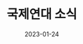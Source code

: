 ---
title: 국제연대 소식 
date: 2023-01-24
banner:
  title:
  summary:
  imageLink: https://r2.womenandwar.net/2022/06/%EC%84%B8%EA%B3%84%EC%8B%9C%EB%AF%BC%EC%84%B1%EB%AA%85-%EB%B9%84%EC%9C%A8-%EC%88%98%EC%A0%95-002.png
  itemLink:
---